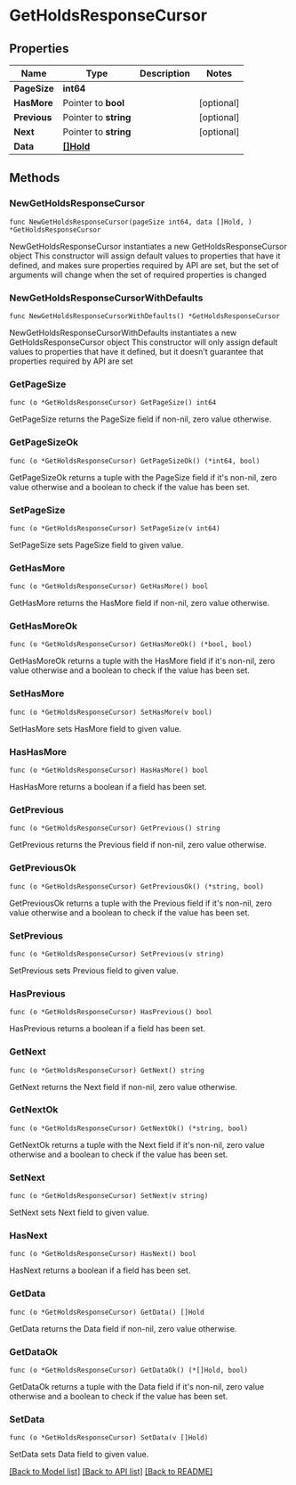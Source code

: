 # GetHoldsResponseCursor

## Properties

Name | Type | Description | Notes
------------ | ------------- | ------------- | -------------
**PageSize** | **int64** |  | 
**HasMore** | Pointer to **bool** |  | [optional] 
**Previous** | Pointer to **string** |  | [optional] 
**Next** | Pointer to **string** |  | [optional] 
**Data** | [**[]Hold**](Hold.md) |  | 

## Methods

### NewGetHoldsResponseCursor

`func NewGetHoldsResponseCursor(pageSize int64, data []Hold, ) *GetHoldsResponseCursor`

NewGetHoldsResponseCursor instantiates a new GetHoldsResponseCursor object
This constructor will assign default values to properties that have it defined,
and makes sure properties required by API are set, but the set of arguments
will change when the set of required properties is changed

### NewGetHoldsResponseCursorWithDefaults

`func NewGetHoldsResponseCursorWithDefaults() *GetHoldsResponseCursor`

NewGetHoldsResponseCursorWithDefaults instantiates a new GetHoldsResponseCursor object
This constructor will only assign default values to properties that have it defined,
but it doesn't guarantee that properties required by API are set

### GetPageSize

`func (o *GetHoldsResponseCursor) GetPageSize() int64`

GetPageSize returns the PageSize field if non-nil, zero value otherwise.

### GetPageSizeOk

`func (o *GetHoldsResponseCursor) GetPageSizeOk() (*int64, bool)`

GetPageSizeOk returns a tuple with the PageSize field if it's non-nil, zero value otherwise
and a boolean to check if the value has been set.

### SetPageSize

`func (o *GetHoldsResponseCursor) SetPageSize(v int64)`

SetPageSize sets PageSize field to given value.


### GetHasMore

`func (o *GetHoldsResponseCursor) GetHasMore() bool`

GetHasMore returns the HasMore field if non-nil, zero value otherwise.

### GetHasMoreOk

`func (o *GetHoldsResponseCursor) GetHasMoreOk() (*bool, bool)`

GetHasMoreOk returns a tuple with the HasMore field if it's non-nil, zero value otherwise
and a boolean to check if the value has been set.

### SetHasMore

`func (o *GetHoldsResponseCursor) SetHasMore(v bool)`

SetHasMore sets HasMore field to given value.

### HasHasMore

`func (o *GetHoldsResponseCursor) HasHasMore() bool`

HasHasMore returns a boolean if a field has been set.

### GetPrevious

`func (o *GetHoldsResponseCursor) GetPrevious() string`

GetPrevious returns the Previous field if non-nil, zero value otherwise.

### GetPreviousOk

`func (o *GetHoldsResponseCursor) GetPreviousOk() (*string, bool)`

GetPreviousOk returns a tuple with the Previous field if it's non-nil, zero value otherwise
and a boolean to check if the value has been set.

### SetPrevious

`func (o *GetHoldsResponseCursor) SetPrevious(v string)`

SetPrevious sets Previous field to given value.

### HasPrevious

`func (o *GetHoldsResponseCursor) HasPrevious() bool`

HasPrevious returns a boolean if a field has been set.

### GetNext

`func (o *GetHoldsResponseCursor) GetNext() string`

GetNext returns the Next field if non-nil, zero value otherwise.

### GetNextOk

`func (o *GetHoldsResponseCursor) GetNextOk() (*string, bool)`

GetNextOk returns a tuple with the Next field if it's non-nil, zero value otherwise
and a boolean to check if the value has been set.

### SetNext

`func (o *GetHoldsResponseCursor) SetNext(v string)`

SetNext sets Next field to given value.

### HasNext

`func (o *GetHoldsResponseCursor) HasNext() bool`

HasNext returns a boolean if a field has been set.

### GetData

`func (o *GetHoldsResponseCursor) GetData() []Hold`

GetData returns the Data field if non-nil, zero value otherwise.

### GetDataOk

`func (o *GetHoldsResponseCursor) GetDataOk() (*[]Hold, bool)`

GetDataOk returns a tuple with the Data field if it's non-nil, zero value otherwise
and a boolean to check if the value has been set.

### SetData

`func (o *GetHoldsResponseCursor) SetData(v []Hold)`

SetData sets Data field to given value.



[[Back to Model list]](../README.md#documentation-for-models) [[Back to API list]](../README.md#documentation-for-api-endpoints) [[Back to README]](../README.md)


